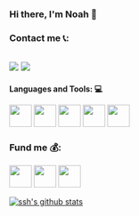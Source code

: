 ### Hi there, I'm Noah 👋

### Contact me 📞:

## [![](https://cdn.jsdelivr.net/gh/noahcn/cdn/tg.ico)](https://t.me/noah_cn) <!--- [![](https://cdn.jsdelivr.net/gh/noahcn/cdn/ins.ico)](https://www.instagram.com/noah_cit/) --> [![](https://cdn.jsdelivr.net/gh/noahcn/cdn/e-mail.png)](mailto:noah_cn@outlook.com)  <!--- [![](https://cdn.jsdelivr.net/gh/noahcn/cdn/twitter.ico)](https://twitter.com/China_JL_666)  [![](https://cdn.jsdelivr.net/gh/noahcn/cdn/fb.ico)](https://www.facebook.com/profile.php?id=100036451336422) --> <!---[![](https://cdn.jsdelivr.net/gh/noahcn/cdn/wb.ico)](https://weibo.com/u/5014247582) <!--- [![](https://cdn.jsdelivr.net/gh/noahcn/cdn/zh.ico)](https://www.zhihu.com/people/cao-da-ren-32-21) -->

**Languages and Tools: 💻**  

<code><img height="40" src="https://cdn.jsdelivr.net/gh/noahcn/cdn@master/java.png"></code>
<code><img height="40" src="https://cdn.jsdelivr.net/gh/noahcn/cdn@master/Idea.png"></code>
<code><img height="40" src="https://cdn.jsdelivr.net/gh/noahcn/cdn@master/eclipse.png"></code>
<code><img height="40" src="https://cdn.jsdelivr.net/gh/noahcn/cdn@master/csharp.png"></code>
<code><img height="40" src="https://cdn.jsdelivr.net/gh/noahcn/cdn@master/Visual%20Studio.png"></code>

### Fund me 💰:

<!---[<img src="https://cdn.jsdelivr.net/gh/noahcn/cdn@master/QQ.png" width="40" height="40">](https://cdn.jsdelivr.net/gh/noahcn/cdn@master/qq.jpg) -->
[<img src="https://cdn.jsdelivr.net/gh/noahcn/cdn@master/微信.png" width="40" height="40">](https://cdn.jsdelivr.net/gh/noahcn/cdn@master/wx.jpg)
[<img src="https://cdn.jsdelivr.net/gh/noahcn/cdn@master/支付宝.png" width="40" height="40">](https://cdn.jsdelivr.net/gh/noahcn/cdn@master/zfb.jpg)
[<img src="https://cdn.jsdelivr.net/gh/noahcn/cdn@master/paypal.png" width="40" height="40">](https://paypal.me/cjlcn)

[![ssh's github stats](https://github-readme-stats.vercel.app/api?username=noahcn)](https://github.com/noahcn)

